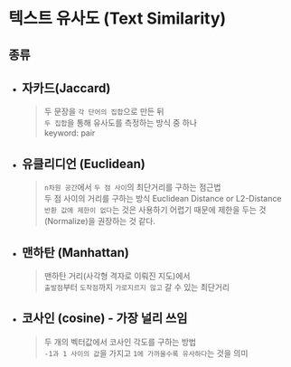 # 텍스트 유사도 (Text Similarity)

종류
- 
- 자카드(Jaccard)
    -
    > 두 문장을 `각 단어의 집합`으로 만든 뒤  
      `두 집합`을 통해 유사도를 측정하는 방식 중 하나  
      keyword: pair
     
- 유클리디언 (Euclidean)
    -
    > `n차원 공간`에서 `두 점 사이`의 최단거리를 구하는 점근법  
      두 점 사이의 거리를 구하는 방식
      Euclidean Distance or L2-Distance  
      `반환 값에 제한이 없다`는 것은 사용하기 어렵기 때문에 제한을 두는 것(Normalize)을 권장하는 것 같다.

- 맨하탄 (Manhattan) 
    -
    > 맨하탄 거리(사각형 격자로 이뤄진 지도)에서  
      `출발점`부터 `도착점`까지 `가로지르지 않고` 갈 수 있는 최단거리
               
- 코사인 (cosine) - 가장 널리 쓰임
    -
    > 두 개의 벡터값에서 코사인 각도를 구하는 방법  
      `-1과 1 사이의 값`을 가지고 `1에 가까울수록 유사하다`는 것을 의미
      